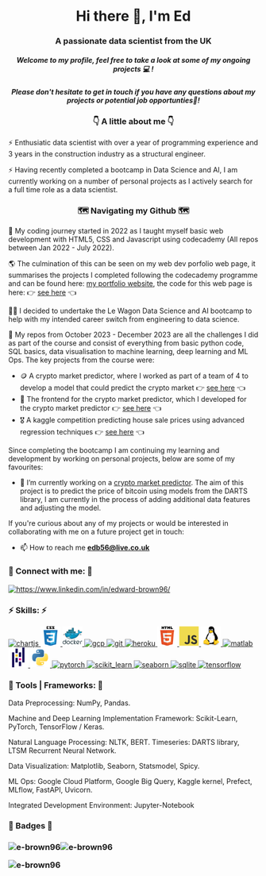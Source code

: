 <h1 align="center">Hi there 👋, I'm Ed</h1>
<h3 align="center">A passionate data scientist from the UK</h3>
<h5 align="center">Welcome to my profile, feel free to take a look at some of my ongoing projects 💻 !</h5> 
<h5 align="center">Please don't hesitate to get in touch if you have any questions about my projects or potential job opportunties📱!</h5>

<h3 align="center">👇 A little about me 👇</h3>

⚡️ Enthusiatic data scientist with over a year of programming experience and 3 years in the construction industry as a structural engineer. 

⚡️ Having recently completed a bootcamp in Data Science and AI, I am currently working on a number of personal projects as I actively search for a full time role as a data scientist. 

<h3 align="center">🗺️ Navigating my Github 🗺️</h3>

🚀 My coding journey started in 2022 as I taught myself basic web development with HTML5, CSS and Javascript using codecademy (All repos between Jan 2022 - July 2022). 

🌎 The culmination of this can be seen on my web dev porfolio web page, it summarises the projects I completed following the codecademy programme and can be found here: <a href="https://e-brown96.github.io/Portfolio-Website/" target="_blank">my portfolio website</a>, the code for this web page is here: 👉 [see here](https://github.com/E-Brown96/Portfolio-Website) 👈

👨‍🔬 I decided to undertake the Le Wagon Data Science and AI bootcamp to help with my intended career switch from engineering to data science. 

🧪 My repos from October 2023 - December 2023 are all the challenges I did as part of the course and consist of everything from basic python code, SQL basics, data visualisation to machine learning, deep learning and ML Ops. The key projects from the course were:

- 🪙 A crypto market predictor, where I worked as part of a team of 4 to develop a model that could predict the crypto market 👉 [see here](https://github.com/E-Brown96/crypto_market_assistant) 👈
- 📲 The frontend for the crypto market predictor, which I developed for the crypto market predictor 👉 [see here](https://github.com/E-Brown96/crypto_assist_UI) 👈
- 🎖️ A kaggle competition predicting house sale prices using advanced regression techniques 👉 [see here](https://github.com/E-Brown96/data-houses-kaggle-competition) 👈

Since completing the bootcamp I am continuing my learning and development by working on personal projects, below are some of my favourites:

- 🔭 I’m currently working on a [crypto market predictor](https://github.com/E-Brown96/crypto_market_assistant.git). 
The aim of this project is to predict the price of bitcoin using models from the DARTS library, I am currently in the process of adding additional data features and adjusting the model.

If you're curious about any of my projects or would be interested in collaborating with me on a future project get in touch:
- 📫 How to reach me **edb56@live.co.uk**

<h3 align="left">🔗 Connect with me: 🔗</h3>
<p align="left">
<a href="https://linkedin.com/in/https://www.linkedin.com/in/edward-brown96/" target="blank"><img align="center" src="https://raw.githubusercontent.com/rahuldkjain/github-profile-readme-generator/master/src/images/icons/Social/linked-in-alt.svg" alt="https://www.linkedin.com/in/edward-brown96/" height="30" width="40" /></a>
</p>

<h3 align="left">⚡️ Skills: ⚡️</h3>
<p align="left"> <a href="https://www.chartjs.org" target="_blank" rel="noreferrer"> <img src="https://www.chartjs.org/media/logo-title.svg" alt="chartjs" width="40" height="40"/> </a> <a href="https://www.w3schools.com/css/" target="_blank" rel="noreferrer"> <img src="https://raw.githubusercontent.com/devicons/devicon/master/icons/css3/css3-original-wordmark.svg" alt="css3" width="40" height="40"/> </a> <a href="https://www.docker.com/" target="_blank" rel="noreferrer"> <img src="https://raw.githubusercontent.com/devicons/devicon/master/icons/docker/docker-original-wordmark.svg" alt="docker" width="40" height="40"/> </a> <a href="https://cloud.google.com" target="_blank" rel="noreferrer"> <img src="https://www.vectorlogo.zone/logos/google_cloud/google_cloud-icon.svg" alt="gcp" width="40" height="40"/> </a> <a href="https://git-scm.com/" target="_blank" rel="noreferrer"> <img src="https://www.vectorlogo.zone/logos/git-scm/git-scm-icon.svg" alt="git" width="40" height="40"/> </a> <a href="https://heroku.com" target="_blank" rel="noreferrer"> <img src="https://www.vectorlogo.zone/logos/heroku/heroku-icon.svg" alt="heroku" width="40" height="40"/> </a> <a href="https://www.w3.org/html/" target="_blank" rel="noreferrer"> <img src="https://raw.githubusercontent.com/devicons/devicon/master/icons/html5/html5-original-wordmark.svg" alt="html5" width="40" height="40"/> </a> <a href="https://developer.mozilla.org/en-US/docs/Web/JavaScript" target="_blank" rel="noreferrer"> <img src="https://raw.githubusercontent.com/devicons/devicon/master/icons/javascript/javascript-original.svg" alt="javascript" width="40" height="40"/> </a> <a href="https://www.linux.org/" target="_blank" rel="noreferrer"> <img src="https://raw.githubusercontent.com/devicons/devicon/master/icons/linux/linux-original.svg" alt="linux" width="40" height="40"/> </a> <a href="https://www.mathworks.com/" target="_blank" rel="noreferrer"> <img src="https://upload.wikimedia.org/wikipedia/commons/2/21/Matlab_Logo.png" alt="matlab" width="40" height="40"/> </a> <a href="https://pandas.pydata.org/" target="_blank" rel="noreferrer"> <img src="https://raw.githubusercontent.com/devicons/devicon/2ae2a900d2f041da66e950e4d48052658d850630/icons/pandas/pandas-original.svg" alt="pandas" width="40" height="40"/> </a> <a href="https://www.python.org" target="_blank" rel="noreferrer"> <img src="https://raw.githubusercontent.com/devicons/devicon/master/icons/python/python-original.svg" alt="python" width="40" height="40"/> </a> <a href="https://pytorch.org/" target="_blank" rel="noreferrer"> <img src="https://www.vectorlogo.zone/logos/pytorch/pytorch-icon.svg" alt="pytorch" width="40" height="40"/> </a> <a href="https://scikit-learn.org/" target="_blank" rel="noreferrer"> <img src="https://upload.wikimedia.org/wikipedia/commons/0/05/Scikit_learn_logo_small.svg" alt="scikit_learn" width="40" height="40"/> </a> <a href="https://seaborn.pydata.org/" target="_blank" rel="noreferrer"> <img src="https://seaborn.pydata.org/_images/logo-mark-lightbg.svg" alt="seaborn" width="40" height="40"/> </a> <a href="https://www.sqlite.org/" target="_blank" rel="noreferrer"> <img src="https://www.vectorlogo.zone/logos/sqlite/sqlite-icon.svg" alt="sqlite" width="40" height="40"/> </a> <a href="https://www.tensorflow.org" target="_blank" rel="noreferrer"> <img src="https://www.vectorlogo.zone/logos/tensorflow/tensorflow-icon.svg" alt="tensorflow" width="40" height="40"/> </a> </p>

<h3 align="left">🔧 Tools | Frameworks: 🔧</h3>

Data Preprocessing: NumPy, Pandas.

Machine and Deep Learning Implementation Framework: Scikit-Learn, PyTorch, TensorFlow / Keras.

  Natural Language Processing: NLTK, BERT.
  Timeseries: DARTS library, LTSM Recurrent Neural Network.

Data Visualization: Matplotlib, Seaborn, Statsmodel, Spicy.

ML Ops: Google Cloud Platform, Google Big Query, Kaggle kernel, Prefect, MLflow, FastAPI, Uvicorn.

Integrated Development Environment: Jupyter-Notebook

<h3 align="left">🏅 Badges 🏅<h3>

<p><img align="left" src="https://github-readme-stats.vercel.app/api/top-langs?username=e-brown96&show_icons=true&locale=en&layout=compact" alt="e-brown96" /></p>

<p>&nbsp;<img align="left" src="https://github-readme-stats.vercel.app/api?username=e-brown96&show_icons=true&locale=en" alt="e-brown96" /></p>

<p><img align="left" src="https://github-readme-streak-stats.herokuapp.com/?user=e-brown96&" alt="e-brown96" /></p>

